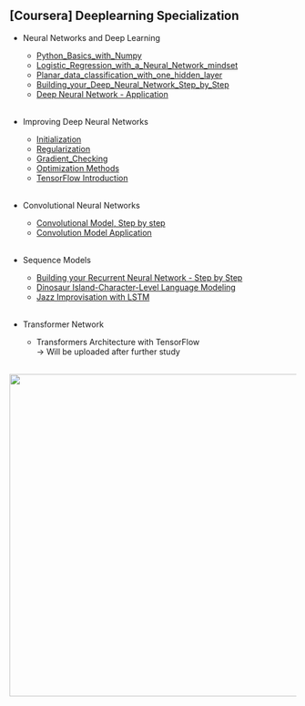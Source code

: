 ## [Coursera] Deeplearning Specialization
- Neural Networks and Deep Learning
  - [Python_Basics_with_Numpy](https://github.com/EunByu1/AI_Study/blob/main/Deep_Learning_Specialization/Python_Basics_with_Numpy.ipynb)
  - [Logistic_Regression_with_a_Neural_Network_mindset](https://github.com/EunByu1/AI_Study/blob/main/Deep_Learning_Specialization/Logistic_Regression_with_a_Neural_Network_mindset.ipynb)
  - [Planar_data_classification_with_one_hidden_layer](https://github.com/EunByu1/AI_Study/blob/main/Deep_Learning_Specialization/Planar_data_classification_with_one_hidden_layer.ipynb)
  - [Building_your_Deep_Neural_Network_Step_by_Step](https://github.com/EunByu1/AI_Study/blob/main/Deep_Learning_Specialization/Building_your_Deep_Neural_Network_Step_by_Step.ipynb)
  - [Deep Neural Network - Application](https://github.com/EunByu1/AI_Study/blob/main/Deep_Learning_Specialization/Deep%20Neural%20Network%20-%20Application.ipynb)
<br></br>

- Improving Deep Neural Networks
  - [Initialization](https://github.com/EunByu1/AI_Study/blob/main/Deep_Learning_Specialization/Initialization.ipynb)
  - [Regularization](https://github.com/EunByu1/AI_Study/blob/main/Deep_Learning_Specialization/Regularization.ipynb)
  - [Gradient_Checking](https://github.com/EunByu1/AI_Study/blob/main/Deep_Learning_Specialization/Gradient_Checking.ipynb)
  - [Optimization Methods](https://github.com/EunByu1/AI_Study/blob/main/Deep_Learning_Specialization/Optimization_methods.ipynb)
  - [TensorFlow Introduction](https://github.com/EunByu1/AI_Study/blob/main/Deep_Learning_Specialization/Tensorflow_introduction.ipynb)
<br></br>

- Convolutional Neural Networks
  - [Convolutional Model, Step by step](https://github.com/EunByu1/AI_Study/blob/main/Deep_Learning_Specialization/Convolution_model_Step_by_Step_v1.ipynb)
  - [Convolution Model Application](https://github.com/EunByu1/AI_Study/blob/main/Deep_Learning_Specialization/Convolution_model_Application.ipynb)
<br></br>

- Sequence Models
  - [Building your Recurrent Neural Network - Step by Step](https://github.com/EunByu1/AI_Study/blob/main/Deep_Learning_Specialization/Building_a_Recurrent_Neural_Network_Step_by_Step.ipynb)
  - [Dinosaur Island-Character-Level Language Modeling](https://github.com/EunByu1/AI_Study/blob/main/Deep_Learning_Specialization/Dinosaurus_Island_Character_level_language_model.ipynb)
  - [Jazz Improvisation with LSTM](https://github.com/EunByu1/AI_Study/blob/main/Deep_Learning_Specialization/Improvise_a_Jazz_Solo_with_an_LSTM_Network_v4.ipynb)
<br></br>

- Transformer Network
  - Transformers Architecture with TensorFlow <br>
    → Will be uploaded after further study
<br></br>

<p align="center"><img src="https://github.com/user-attachments/assets/680b1437-48dc-4324-838c-3b0147b72759" width="566"></p>
